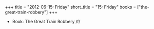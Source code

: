 +++
title = "2012-06-15: Friday"
short_title = "15: Friday"
books = ["the-great-train-robbery"]
+++


* Book: The Great Train Robbery /f/
